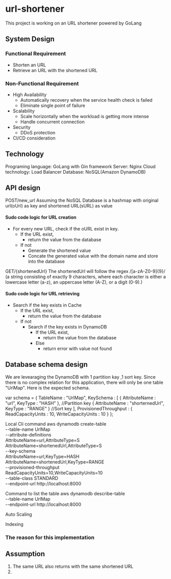 # url-shortener
This project is working on an URL shortener powered by GoLang
## System Design

### Functional Requirement
* Shorten an URL
* Retrieve an URL with the shortened URL
### Non-Functional Requirement
* High Availability
  * Automatically recovery when the service health check is failed
  * Eliminate single point of failure
* Scalability
  * Scale horizontally when the workload is getting more intense
  * Handle concurrent connection
* Security
  * DDoS protection
* CI/CD consideration

  
## Technology 
Programing language: GoLang with Gin framework
Server: Nginx
Cloud technology: Load Balancer
Database: NoSQL(Amazon DynamoDB)

## API design
POST/new_url
Assuming the NoSQL Database is a hashmap with original url(oUrl) as key and shortened URL(sURL) as value

#### Sudo code logic for URL creation 
* For every new URL, check if the oURL exist in key.
  * If the URL exist,
    * return the value from the database
  * If not
    * Generate the shortened value
    * Concate the generated value with the domain name and store into the database 

GET/{shortenedUrl}
The shortenedUrl will follow the regex /[a-zA-Z0-9]{9}/ (a string consisting of exactly 9 characters, where each character is either a lowercase letter (a-z), an uppercase letter (A-Z), or a digit (0-9).)

#### Sudo code logic for URL retrieving
* Search if the key exists in Cache
  * If the URL exist,
    * return the value from the database
  * If not
    * Search if the key exists in DynamoDB
      * If the URL exist,
        * return the value from the database
      * Else
        * return error with value not found

## Database schema design
We are levearaging the DynamoDB with 1 partition kay ,1 sort key. Since there is no complex relation for this application, there will only be one table "UrlMap". Here is the expected schema.

var schema = {
    TableName : "UrlMap",
    KeySchema : [ {
        AttributeName : "url",
        KeyType : "HASH"
    }, //Partition key
    {
        AttributeName : "shorternedUrl",
        KeyType : "RANGE"
    } //Sort key
    ],
    ProvisionedThroughput : {
        ReadCapacityUnits : 10,
        WriteCapacityUnits : 10
    }
};

Local Cli command
aws dynamodb create-table \
    --table-name UrlMap \
    --attribute-definitions \
        AttributeName=url,AttributeType=S \
        AttributeName=shortenedUrl,AttributeType=S \
    --key-schema \
        AttributeName=url,KeyType=HASH \
        AttributeName=shortenedUrl,KeyType=RANGE \
    --provisioned-throughput \
        ReadCapacityUnits=10,WriteCapacityUnits=10 \
    --table-class STANDARD \
    --endpoint-url http://localhost:8000

Command to list the table
aws dynamodb describe-table \
    --table-name UrlMap \
    --endpoint-url http://localhost:8000


Auto Scaling

Indexing


### The reason for this implementation

## Assumption
1. The same URL also returns with the same shortened URL
2. 
